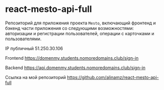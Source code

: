 # react-mesto-api-full
Репозиторий для приложения проекта `Mesto`, включающий фронтенд и бэкенд части приложения со следующими возможностями: авторизации и регистрации пользователей, операции с карточками и пользователями.
  
IP публичный 51.250.30.106


Frontend https://domenmy.students.nomoredomains.club/sign-in


Backend  https://api.domenmy.students.nomoredomains.club/sign-in


Ссылка на мой репозиторий https://github.com/alinamz/react-mesto-api-full

